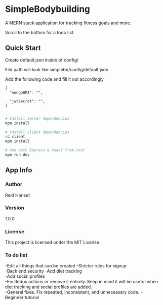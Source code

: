 # SimpleBodybuilding

A MERN stack application for tracking fitness goals and more. 

Scroll to the bottom for a todo list.

## Quick Start

Create default.json inside of config/

File path will look like simplebb/config/default.json

Add the following code and fill it out accordingly

```
{
  "mongoURI": "",

  "jwtSecret": "",
}
 
```

```bash
# Install server dependencies
npm install

# Install client dependencies
cd client
npm install

# Run both Express & React from root
npm run dev
```

## App Info

### Author

Reid Hansell

### Version

1.0.0

### License

This project is licensed under the MIT License

### To do list
-Edit all things that can be created 
-Stricter rules for signup  
-Back end security
-Add diet tracking  
-Add social profiles  
-Fix Redux actions or remove it entirely. Keep in mind it will be useful when diet tracking and social profiles are added.  
-General fixes. Fix repeated, inconsistent, and unnecessary code. 
-Beginner tutorial

 


